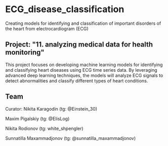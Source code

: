 # ECG_disease_classification
Creating models for identifying and classification of important disorders of the heart from electrocardiogram (ECG)

## Project: "11. analyzing medical data for health monitoring"
This project focuses on developing machine learning models for identifying and classifying heart diseases using ECG time series data. By leveraging advanced deep learning techniques, the models will analyze ECG signals to detect abnormalities and classify different types of heart conditions. 

## Team
Curator: Nikita Karagodin (tg: @Einstein_30)

Maxim Pigalskiy (tg: @EIisLog)

Nikita Rodionov (tg: white_shpengler)

Sunnatilla Maxammadjonov (tg: @sunnatilla_maxammadjonov)



